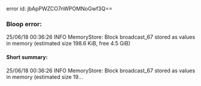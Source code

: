 error id: jbApPWZCO7nWPOMNoGwf3Q==
### Bloop error:

25/06/18 00:36:26 INFO MemoryStore: Block broadcast_67 stored as values in memory (estimated size 198.6 KiB, free 4.5 GiB)
#### Short summary: 

25/06/18 00:36:26 INFO MemoryStore: Block broadcast_67 stored as values in memory (estimated size 19...